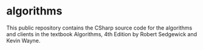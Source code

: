 # algorithms
This public repository contains the CSharp source code for the algorithms and clients in the textbook Algorithms, 4th Edition by Robert Sedgewick and Kevin Wayne.
